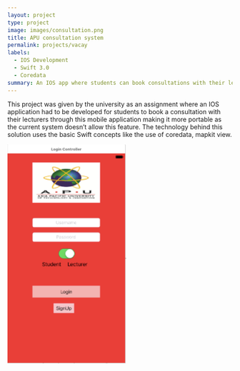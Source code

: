 ```yaml
---
layout: project
type: project
image: images/consultation.png
title: APU consultation system
permalink: projects/vacay
labels:
  - IOS Development
  - Swift 3.0
  - Coredata
summary: An IOS app where students can book consultations with their lecturers.
---
```


This project was given by the university as an assignment where an IOS application had to be developed for students to book a consultation with their lecturers through this mobile application making it more portable as the current system doesn’t allow this feature. The technology behind this solution uses the basic Swift concepts like the use of coredata, mapkit view.  

<div class="ui small rounded images">
  <img class="ui image" src="../images/APU.png">
</div>
